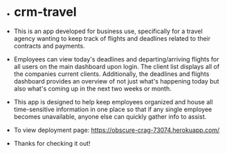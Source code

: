 * # crm-travel
* This is an app developed for business use, specifically for a travel agency wanting to keep track of flights and deadlines related to their contracts and payments.

* Employees can view today's deadlines and departing/arriving flights for all users on the main dashboard upon login. The client list displays all of the companies current clients. Additionally, the deadlines and flights dashboard provides an overview of not just what's happening today but also what's coming up in the next two weeks or month.

* This app is designed to help keep employees organized and house all time-sensitive information in one place so that if any single employee becomes unavailable, anyone else can quickly gather info to assist.

* To view deployment page: https://obscure-crag-73074.herokuapp.com/

* Thanks for checking it out!